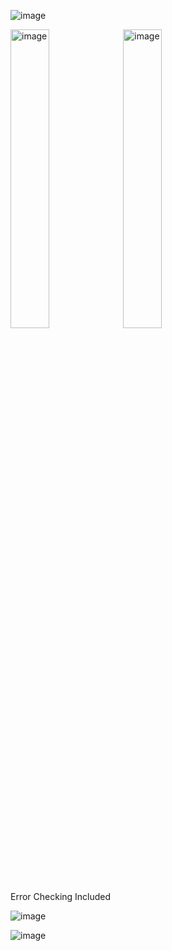 ![image](https://github.com/user-attachments/assets/ba0ec951-2c74-4a71-a27c-b40ce849674c)

<img src="https://github.com/user-attachments/assets/7093c7b1-ce56-4c6d-ab4a-ccbf9f1b6385" alt="image" width="35%">
<img src="https://github.com/user-attachments/assets/8c653308-92e0-49bb-b27f-a429d3a26e2f" alt="image" width="35%">


Error Checking Included

![image](https://github.com/user-attachments/assets/5ed4b21e-390d-4723-9dfd-1d402c2513e7)

![image](https://github.com/user-attachments/assets/e953c6dc-be46-4c9f-a509-9cf54ec23597)

